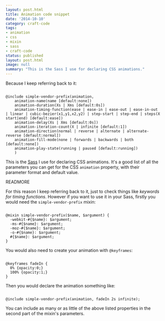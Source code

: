 ```yaml
---
layout: post.html
title: Animation code snippet
date: '2014-10-10'
category: craft-code
tags:
- animation
- css
- mixin
- sass
- craft-code
status: published
layout: post.html
image: null
summary: "This is the Sass I use for declaring CSS animations."
---
```


Because I keep referring back to it:

<pre><code class=“language-css”>
@include simple-vendor-prefix(animation,
    animation-name(name [default:none])
    animation-duration(Xs | Xms [default:0s])
    animation-timing-function(ease | ease-in | ease-out | ease-in-out | linear | cubic-bezier(x1,y1,x2,y2) | step-start | step-end | steps(X start|end) [default:ease])
    animation-delay(Xs | Xms [default:0s])
    animation-iteration-count(X | infinite [default:1])
    animation-direction(normal | reverse | alternate | alternate-reverse [default:normal])
    animation-fill-mode(none | forwards | backwards | both [default:none])
    animation-play-state(running | paused [default:running])
    )
</code></pre>

This is the <a href="http://sass-lang.com/" rel="external">Sass</a> I use for declaring CSS animations. It's a good list of all the parameters you can get for the CSS <code>animation</code> property, with their parameter format and default value.

READMORE

For this reason I keep referring back to it, just to check things like <i>keywords for timing functions</i>. However if you want to use it in your Sass, firstly you would need the <code>simple-vendor-prefix</code> mixin:

<pre><code class=“language-css”>
@mixin simple-vendor-prefix($name, $argument) {
  -webkit-#{$name}: $argument;
  -ms-#{$name}: $argument;
  -moz-#{$name}: $argument;
  -o-#{$name}: $argument;
  #{$name}: $argument;
}
</code></pre>

You would also need to create your animation with <code>@keyframes</code>:

<pre><code class=“language-css”>
@keyframes fadeIn {
  0% {opacity:0;}
  100% {opacity:1;}
}
</code></pre>

Then you would declare the animation something like:

<pre><code class=“language-css”>
@include simple-vendor-prefix(animation, fadeIn 2s infinite);
</code></pre>

You can include as many or as little of the above listed properties in the second part of the mixin's parameters.



